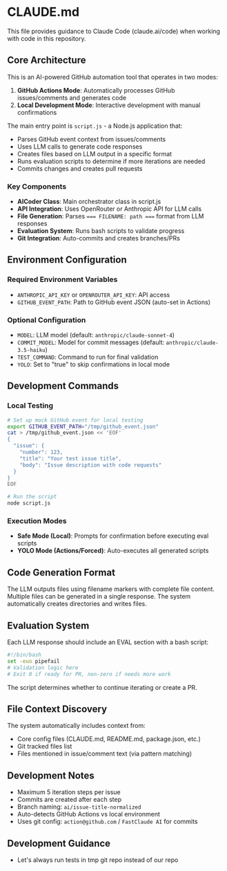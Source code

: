 # CLAUDE.md

This file provides guidance to Claude Code (claude.ai/code) when working with code in this repository.

## Core Architecture

This is an AI-powered GitHub automation tool that operates in two modes:

1. **GitHub Actions Mode**: Automatically processes GitHub issues/comments and generates code
2. **Local Development Mode**: Interactive development with manual confirmations

The main entry point is `script.js` - a Node.js application that:
- Parses GitHub event context from issues/comments
- Uses LLM calls to generate code responses
- Creates files based on LLM output in a specific format
- Runs evaluation scripts to determine if more iterations are needed
- Commits changes and creates pull requests

### Key Components

- **AICoder Class**: Main orchestrator class in script.js
- **API Integration**: Uses OpenRouter or Anthropic API for LLM calls
- **File Generation**: Parses `=== FILENAME: path ===` format from LLM responses
- **Evaluation System**: Runs bash scripts to validate progress
- **Git Integration**: Auto-commits and creates branches/PRs

## Environment Configuration

### Required Environment Variables
- `ANTHROPIC_API_KEY` or `OPENROUTER_API_KEY`: API access
- `GITHUB_EVENT_PATH`: Path to GitHub event JSON (auto-set in Actions)

### Optional Configuration
- `MODEL`: LLM model (default: `anthropic/claude-sonnet-4`)
- `COMMIT_MODEL`: Model for commit messages (default: `anthropic/claude-3.5-haiku`)
- `TEST_COMMAND`: Command to run for final validation
- `YOLO`: Set to "true" to skip confirmations in local mode

## Development Commands

### Local Testing
```bash
# Set up mock GitHub event for local testing
export GITHUB_EVENT_PATH="/tmp/github_event.json"
cat > /tmp/github_event.json << 'EOF'
{
  "issue": {
    "number": 123,
    "title": "Your test issue title",
    "body": "Issue description with code requests"
  }
}
EOF

# Run the script
node script.js
```

### Execution Modes
- **Safe Mode (Local)**: Prompts for confirmation before executing eval scripts
- **YOLO Mode (Actions/Forced)**: Auto-executes all generated scripts

## Code Generation Format

The LLM outputs files using filename markers with complete file content. Multiple files can be generated in a single response. The system automatically creates directories and writes files.

## Evaluation System

Each LLM response should include an EVAL section with a bash script:

```bash
#!/bin/bash
set -euo pipefail
# Validation logic here
# Exit 0 if ready for PR, non-zero if needs more work
```

The script determines whether to continue iterating or create a PR.

## File Context Discovery

The system automatically includes context from:
- Core config files (CLAUDE.md, README.md, package.json, etc.)
- Git tracked files list
- Files mentioned in issue/comment text (via pattern matching)

## Development Notes

- Maximum 5 iteration steps per issue
- Commits are created after each step
- Branch naming: `ai/issue-title-normalized`
- Auto-detects GitHub Actions vs local environment
- Uses git config: `action@github.com` / `FastClaude AI` for commits

## Development Guidance
- Let's always run tests in tmp git repo instead of our repo